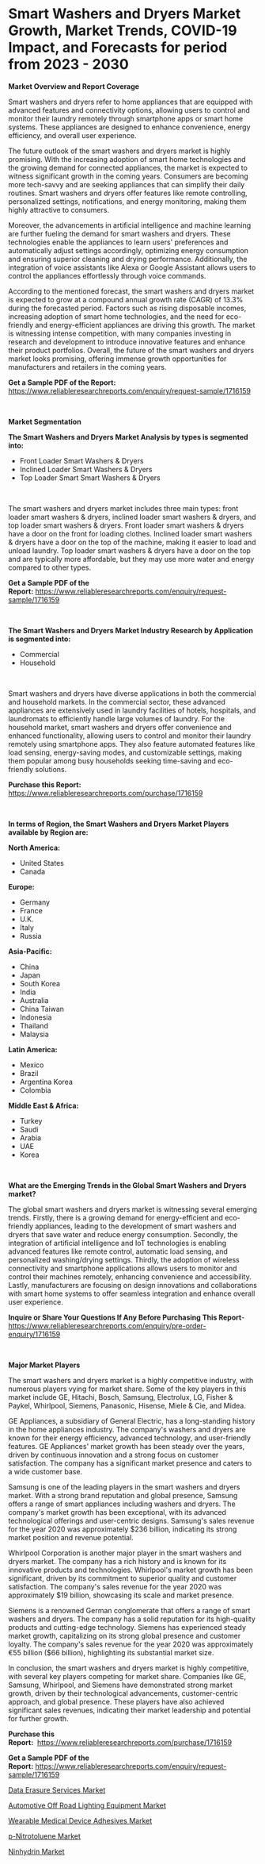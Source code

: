 <p><h1>Smart Washers and Dryers Market Growth, Market Trends, COVID-19 Impact, and Forecasts for period from 2023 - 2030</h1></p><p><strong>Market Overview and Report Coverage</strong></p>
<p><p>Smart washers and dryers refer to home appliances that are equipped with advanced features and connectivity options, allowing users to control and monitor their laundry remotely through smartphone apps or smart home systems. These appliances are designed to enhance convenience, energy efficiency, and overall user experience.</p><p>The future outlook of the smart washers and dryers market is highly promising. With the increasing adoption of smart home technologies and the growing demand for connected appliances, the market is expected to witness significant growth in the coming years. Consumers are becoming more tech-savvy and are seeking appliances that can simplify their daily routines. Smart washers and dryers offer features like remote controlling, personalized settings, notifications, and energy monitoring, making them highly attractive to consumers.</p><p>Moreover, the advancements in artificial intelligence and machine learning are further fueling the demand for smart washers and dryers. These technologies enable the appliances to learn users' preferences and automatically adjust settings accordingly, optimizing energy consumption and ensuring superior cleaning and drying performance. Additionally, the integration of voice assistants like Alexa or Google Assistant allows users to control the appliances effortlessly through voice commands.</p><p>According to the mentioned forecast, the smart washers and dryers market is expected to grow at a compound annual growth rate (CAGR) of 13.3% during the forecasted period. Factors such as rising disposable incomes, increasing adoption of smart home technologies, and the need for eco-friendly and energy-efficient appliances are driving this growth. The market is witnessing intense competition, with many companies investing in research and development to introduce innovative features and enhance their product portfolios. Overall, the future of the smart washers and dryers market looks promising, offering immense growth opportunities for manufacturers and retailers in the coming years.</p></p>
<p><strong>Get a Sample PDF of the Report:</strong> <a href="https://www.reliableresearchreports.com/enquiry/request-sample/1716159">https://www.reliableresearchreports.com/enquiry/request-sample/1716159</a></p>
<p>&nbsp;</p>
<p><strong>Market Segmentation</strong></p>
<p><strong>The Smart Washers and Dryers Market Analysis by types is segmented into:</strong></p>
<p><ul><li>Front Loader Smart Washers & Dryers</li><li>Inclined Loader Smart Washers & Dryers</li><li>Top Loader Smart Smart Washers & Dryers</li></ul></p>
<p>&nbsp;</p>
<p><p>The smart washers and dryers market includes three main types: front loader smart washers & dryers, inclined loader smart washers & dryers, and top loader smart washers & dryers. Front loader smart washers & dryers have a door on the front for loading clothes. Inclined loader smart washers & dryers have a door on the top of the machine, making it easier to load and unload laundry. Top loader smart washers & dryers have a door on the top and are typically more affordable, but they may use more water and energy compared to other types.</p></p>
<p><strong>Get a Sample PDF of the Report:</strong>&nbsp;<a href="https://www.reliableresearchreports.com/enquiry/request-sample/1716159">https://www.reliableresearchreports.com/enquiry/request-sample/1716159</a></p>
<p>&nbsp;</p>
<p><strong>The Smart Washers and Dryers Market Industry Research by Application is segmented into:</strong></p>
<p><ul><li>Commercial</li><li>Household</li></ul></p>
<p>&nbsp;</p>
<p><p>Smart washers and dryers have diverse applications in both the commercial and household markets. In the commercial sector, these advanced appliances are extensively used in laundry facilities of hotels, hospitals, and laundromats to efficiently handle large volumes of laundry. For the household market, smart washers and dryers offer convenience and enhanced functionality, allowing users to control and monitor their laundry remotely using smartphone apps. They also feature automated features like load sensing, energy-saving modes, and customizable settings, making them popular among busy households seeking time-saving and eco-friendly solutions.</p></p>
<p><strong>Purchase this Report:</strong>&nbsp; <a href="https://www.reliableresearchreports.com/purchase/1716159">https://www.reliableresearchreports.com/purchase/1716159</a></p>
<p>&nbsp;</p>
<p><strong>In terms of Region, the Smart Washers and Dryers Market Players available by Region are:</strong></p>
<p>
    <p> <strong> North America: </strong>
        <ul>
            <li>United States</li>
            <li>Canada</li>
        </ul>
        </p> 
    <p> <strong> Europe: </strong>
        <ul>
            <li>Germany</li>
            <li>France</li>
            <li>U.K.</li>
            <li>Italy</li>
            <li>Russia</li>
        </ul>
        </p> 
    <p> <strong> Asia-Pacific: </strong>
        <ul>
            <li>China</li>
            <li>Japan</li>
            <li>South Korea</li>
            <li>India</li>
            <li>Australia</li>
            <li>China Taiwan</li>
            <li>Indonesia</li>
            <li>Thailand</li>
            <li>Malaysia</li>
        </ul>
        </p> 
    <p> <strong> Latin America: </strong>
        <ul>
            <li>Mexico</li>
            <li>Brazil</li>
            <li>Argentina Korea</li>
            <li>Colombia</li>
        </ul>
        </p> 
    <p> <strong> Middle East & Africa: </strong>
        <ul>
            <li>Turkey</li>
            <li>Saudi</li>
            <li>Arabia</li>
            <li>UAE</li>
            <li>Korea</li>
        </ul>
    </p>
    </p>
<p>&nbsp;</p>
<p><strong>What are the Emerging Trends in the Global Smart Washers and Dryers market?</strong></p>
<p><p>The global smart washers and dryers market is witnessing several emerging trends. Firstly, there is a growing demand for energy-efficient and eco-friendly appliances, leading to the development of smart washers and dryers that save water and reduce energy consumption. Secondly, the integration of artificial intelligence and IoT technologies is enabling advanced features like remote control, automatic load sensing, and personalized washing/drying settings. Thirdly, the adoption of wireless connectivity and smartphone applications allows users to monitor and control their machines remotely, enhancing convenience and accessibility. Lastly, manufacturers are focusing on design innovations and collaborations with smart home systems to offer seamless integration and enhance overall user experience.</p></p>
<p><strong>Inquire or Share Your Questions If Any Before Purchasing This Report</strong>- <a href="https://www.reliableresearchreports.com/enquiry/pre-order-enquiry/1716159">https://www.reliableresearchreports.com/enquiry/pre-order-enquiry/1716159</a></p>
<p>&nbsp;</p>
<p><strong>Major Market Players</strong></p>
<p><p>The smart washers and dryers market is a highly competitive industry, with numerous players vying for market share. Some of the key players in this market include GE, Hitachi, Bosch, Samsung, Electrolux, LG, Fisher & Paykel, Whirlpool, Siemens, Panasonic, Hisense, Miele & Cie, and Midea. </p><p>GE Appliances, a subsidiary of General Electric, has a long-standing history in the home appliances industry. The company's washers and dryers are known for their energy efficiency, advanced technology, and user-friendly features. GE Appliances' market growth has been steady over the years, driven by continuous innovation and a strong focus on customer satisfaction. The company has a significant market presence and caters to a wide customer base.</p><p>Samsung is one of the leading players in the smart washers and dryers market. With a strong brand reputation and global presence, Samsung offers a range of smart appliances including washers and dryers. The company's market growth has been exceptional, with its advanced technological offerings and user-centric designs. Samsung's sales revenue for the year 2020 was approximately $236 billion, indicating its strong market position and revenue potential.</p><p>Whirlpool Corporation is another major player in the smart washers and dryers market. The company has a rich history and is known for its innovative products and technologies. Whirlpool's market growth has been significant, driven by its commitment to superior quality and customer satisfaction. The company's sales revenue for the year 2020 was approximately $19 billion, showcasing its scale and market presence.</p><p>Siemens is a renowned German conglomerate that offers a range of smart washers and dryers. The company has a solid reputation for its high-quality products and cutting-edge technology. Siemens has experienced steady market growth, capitalizing on its strong global presence and customer loyalty. The company's sales revenue for the year 2020 was approximately €55 billion ($66 billion), highlighting its substantial market size.</p><p>In conclusion, the smart washers and dryers market is highly competitive, with several key players competing for market share. Companies like GE, Samsung, Whirlpool, and Siemens have demonstrated strong market growth, driven by their technological advancements, customer-centric approach, and global presence. These players have also achieved significant sales revenues, indicating their market leadership and potential for further growth.</p></p>
<p><strong>Purchase this Report:</strong>&nbsp;&nbsp;<a href="https://www.reliableresearchreports.com/purchase/1716159">https://www.reliableresearchreports.com/purchase/1716159</a></p>
<p></p>
<p><strong>Get a Sample PDF of the Report:</strong>&nbsp;<a href="https://www.reliableresearchreports.com/enquiry/request-sample/1716159">https://www.reliableresearchreports.com/enquiry/request-sample/1716159</a></p>
<p><p><a href="https://github.com/maliyahmorrow6654/Market-Research-Report-List-1/blob/main/data-erasure-services-market.md">Data Erasure Services Market</a></p><p><a href="https://medium.com/@myrticecole/automotive-off-road-lighting-equipment-market-exploring-market-share-market-trends-and-future-d1f161cefb6b">Automotive Off Road Lighting Equipment Market</a></p><p><a href="https://www.linkedin.com/pulse/wearable-medical-device-adhesives-market-size-2023-2030-bgkkf/">Wearable Medical Device Adhesives Market</a></p><p><a href="https://medium.com/@zoeyleannon2023/p-nitrotoluene-market-insights-into-market-cagr-market-trends-and-growth-strategies-12256de2fa11">p-Nitrotoluene Market</a></p><p><a href="https://www.linkedin.com/pulse/ninhydrin-market-size-growth-forecast-from-2023-2030-outreach-bot-todyf/">Ninhydrin Market</a></p></p>